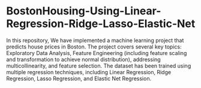 # BostonHousing-Using-Linear-Regression-Ridge-Lasso-Elastic-Net

In this repository, We have implemented a machine learning project that predicts house prices in Boston. The project covers several key topics: Exploratory Data Analysis, Feature Engineering (including feature scaling and transformation to achieve normal distribution), addressing multicollinearity, and feature selection. The dataset has been trained using multiple regression techniques, including Linear Regression, Ridge Regression, Lasso Regression, and Elastic Net Regression.
